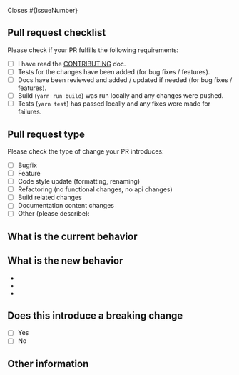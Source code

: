<!-- markdownlint-disable-file MD041 -->

Closes #{IssueNumber}

## Pull request checklist

Please check if your PR fulfills the following requirements:

- [ ] I have read the [CONTRIBUTING](https://github.com/fabasoad/yaml-json-xml-converter-action/blob/main/CONTRIBUTING.md) doc.
- [ ] Tests for the changes have been added (for bug fixes / features).
- [ ] Docs have been reviewed and added / updated if needed (for bug fixes / features).
- [ ] Build (`yarn run build`) was run locally and any changes were pushed.
- [ ] Tests (`yarn test`) has passed locally and any fixes were made for failures.

## Pull request type

<!-- Please do not submit updates to dependencies unless it fixes an issue. -->

<!-- Please try to limit your pull request to one type, submit multiple pull requests if needed. -->

Please check the type of change your PR introduces:

- [ ] Bugfix
- [ ] Feature
- [ ] Code style update (formatting, renaming)
- [ ] Refactoring (no functional changes, no api changes)
- [ ] Build related changes
- [ ] Documentation content changes
- [ ] Other (please describe):

## What is the current behavior
<!-- Please describe the current behavior that you are modifying, or link to a relevant issue. -->

## What is the new behavior
<!-- Please describe the behavior or changes that are being added by this PR. -->

-
-
-

## Does this introduce a breaking change

- [ ] Yes
- [ ] No

<!-- If this introduces a breaking change, please describe the impact and migration path for existing applications below. -->

## Other information

<!-- Any other information that is important to this PR such as screenshots of how the component looks before and after the change. -->
<!-- This document was adapted from the open-source [appium/appium](https://github.com/appium/appium/blob/master/.github/PULL_REQUEST_TEMPLATE.md) repository. -->
